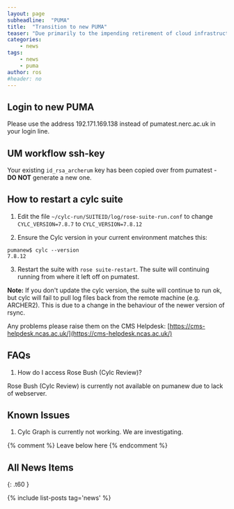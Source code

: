 ```yaml
---
layout: page
subheadline:  "PUMA"
title:  "Transition to new PUMA"
teaser: "Due primarily to the impending retirement of cloud infrastructure within JASMIN we are moving users to a new server called pumanew. Here you will find information on how to log in to the new server and restart any Rose/Cylc suites."
categories:
    - news
tags:
    - news
    - puma
author: ros
#header: no
---
```


## Login to new PUMA

Please use the address 192.171.169.138 instead of pumatest.nerc.ac.uk in your login line.

## UM workflow ssh-key

Your existing `id_rsa_archerum` key has been copied over from pumatest - **DO NOT** generate a new one.

## How to restart a cylc suite

1. Edit the file `~/cylc-run/SUITEID/log/rose-suite-run.conf` to change `CYLC_VERSION=7.8.7` to `CYLC_VERSION=7.8.12`

2. Ensure the Cylc version in your current environment matches this:
~~~
pumanew$ cylc --version
7.8.12
~~~

3. Restart the suite with `rose suite-restart`.  The suite will continuing running from where it left off on pumatest.

**Note:** If you don't update the cylc version, the suite will continue to run ok, but cylc will fail to pull log files back from the remote machine (e.g. ARCHER2). This is due to a change in the behaviour of the newer version of rsync.

Any problems please raise them on the CMS Helpdesk: [https://cms-helpdesk.ncas.ac.uk/](https://cms-helpdesk.ncas.ac.uk/)

## FAQs

1. How do I access Rose Bush (Cylc Review)?

  Rose Bush (Cylc Review) is currently not available on pumanew due to lack of webserver.

## Known Issues

1. Cylc Graph is currently not working.  We are investigating.


{% comment %} Leave below here {% endcomment %}
## All News Items
{: .t60 }

{% include list-posts tag='news' %}
